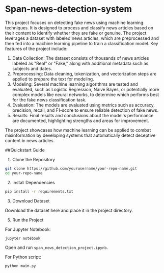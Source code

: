 # Span-news-detection-system
This project focuses on detecting fake news using machine learning techniques. It is designed to process and classify news articles based on their content to identify whether they are fake or genuine. The project leverages a dataset with labeled news articles, which are preprocessed and then fed into a machine learning pipeline to train a classification model. Key features of the project include:

1. Data Collection: The dataset consists of thousands of news articles labeled as "Real" or "Fake," along with additional metadata such as subjects and dates.
2. Preprocessing: Data cleaning, tokenization, and vectorization steps are applied to prepare the text for modeling.
3. Modeling: Several machine learning algorithms are tested and evaluated, such as Logistic Regression, Naive Bayes, or potentially more complex models like neural networks, to determine which performs best for the fake news classification task.
4. Evaluation: The models are evaluated using metrics such as accuracy, precision, recall, and F1-score to ensure reliable detection of fake news.
5. Results: Final results and conclusions about the model's performance are documented, highlighting strengths and areas for improvement.
   
The project showcases how machine learning can be applied to combat misinformation by developing systems that automatically detect deceptive content in news articles.


##Quickstart Guide

1. Clone the Repository

```bash
git clone https://github.com/yourusername/your-repo-name.git
cd your-repo-name
```
2. Install Dependencies

```bash
pip install -r requirements.txt
```
3. Download Dataset
   
  Download the dataset here and place it in the project directory.

5. Run the Project
   
For Jupyter Notebook:
```bash
jupyter notebook
```
Open and run `span_news_detection_project.ipynb`.

For Python script:
```bash
python main.py
```
